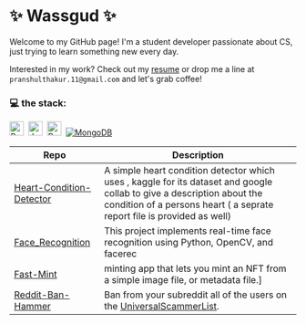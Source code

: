#                                                              ✨ Wassgud ✨

Welcome to my GitHub page! I'm a student developer passionate about CS, just trying to learn something new every day.

Interested in my work? Check out my [resume](https://drive.google.com/file/d/1rrQxfAjuTFCllX4JHh1zR2XDxqh67xmZ/view?usp=sharing) or drop me a line at `pranshulthakur.11@gmail.com` and let's grab coffee!

### 💻 the stack: 
[<img src="https://img.shields.io/badge/-Python-3670A0?style=for-the-badge&logo=python&logoColor=ffdd54" alt="Python" title="Python" height="25"/>](https://www.python.org/)&nbsp;
[<img src="https://img.shields.io/badge/java-%23ED8B00.svg?style=for-the-badge&logo=java&logoColor=white" alt="Java" title="Java" height="25"/>](https://www.java.com/en/)&nbsp;
[<img src="http://img.shields.io/badge/-Rust-f8642c?style=for-the-badge&logo=rust&logoColor=321d13" alt="Rust" title="Rust" height="25"/>](https://www.rust-lang.org/)&nbsp;
[![MongoDB](https://github.com/FransLopez/logo-images/blob/master/logos/mongodb.png)](https://www.mongodb.com/)

| Repo      | Description |
| ----------- | ----------- |
| [Heart-Condition-Detector](https://github.com/Pranshul-Thakur/Heart-Condition-Detector) | A simple heart condition detector which uses , kaggle for its dataset and google collab to give a description about the condition of a persons heart ( a seprate report file is provided as well)|
| [Face_Recognition](https://github.com/Pranshul-Thakur/Face_Recognition) | This project implements real-time face recognition using Python, OpenCV, and facerec|
| [Fast-Mint](https://github.com/Pranshul-Thakur/Fast-Mint) |minting app that lets you mint an NFT from a simple image file, or metadata file.]
| [Reddit-Ban-Hammer](https://github.com/Pranshul-Thakur/Reddit-Ban-Hammer) | Ban from your subreddit all of the users on the [UniversalScammerList](https://www.reddit.com/r/UniversalScammerList/wiki/banlist/). | 
<!--
